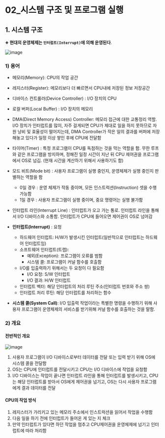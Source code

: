 # 02_시스템 구조 및 프로그램 실행

## 1. 시스템 구조

**※ 현대의 운영체제는 `인터럽트(Interrupt)`에 의해 운영된다**.

![image](https://user-images.githubusercontent.com/93081720/162219297-7b900f68-ea0f-4a9a-8dfa-93cd842e0fa0.png)

### 1) 용어

- 메모리(Memory): CPU의 작업 공간
- 레지스터(Register): 메모리보다 더 빠르면서 CPU내에 저장된 정보 저장공간
- 디바이스 컨트롤러(Device Controller) : I/O 장치의 CPU
- 로컬 버퍼(Local Buffer) : I/O 장치의 메모리
- DMA(Direct Memory Access) Controller: 메모리 접근에 대한 교통정리 역할. I/O 장치가 인터럽트를 많이, 자주 걸게되면 CPU가 제대로 일을 하지 못하므로 자원 낭비 및 효율성이 떨어지는데, DMA Controller가 작은 일의 결과를 버퍼에 저장해놓고 있다가 일정 이상 쌓인 후에 CPU에 전달함
- 타이머(Timer) : 특정 프로그램이 CPU를 독점하는 것을 막는 역할을 함. 무한 루프와 같은 프로그램을 방지하며, 정해진 일정 시간이 지난 뒤 CPU 제어권을 프로그램에서 OS로 넘김. (현재 시간을 계산하기 위해서 사용하기도 함)
- 모드 비트(Mode bit) : 사용자 프로그램이 실행 중인지, 운영체제가 실행 중인지 판별하는 역할을 함
  - 0일 경우 : 운영 체제가 작동 중이며, 모든 인스트럭션(Instruction) 셋을 수행 가능함
  - 1일 경우 : 사용자 프로그램이 실행 중이며, 중요 명령어는 실행 불가함
- 인터럽트 라인(Interrupt Line) : 인터럽트가 오고 가는 통로. 인터럽트 라인을 통해서 I/O 디바이스와 소통함. 인터럽트가 CPU에 들어오면 제어권이 OS로 넘어감

- **인터럽트(Interrupt)** : 요청
  - 하드웨어 인터럽트: H/W가 발생시킨 인터럽트(일반적으로 인터럽트는 하드웨어 인터럽트임)
  - 소프트웨어 인터럽트(트랩):
    - 예외(Exception): 프로그램이 오류를 범함
    - 시스템 콜: 프로그램이 커널 함수를 호출함
  - I/O를 입출력하기 위해서는 두 요청이 다 필요함
    - I/O 요청: S/W 인터럽트
    - I/O 결과: H/W 인터럽트
  - 인터럽트 벡터: 해당 인터럽트의 처리 루틴 주소(인터럽트 번호와 주소 쌍)
  - 인터럽트 처리 루틴: 해당 인터럽트를 처리하는 함수

- **시스템 콜(System Call)**: I/O 입출력 작업이라는 특별한 명령을 수행하기 위해 사용자 프로그램이 운영체제의 서비스를 받기위해 커널 함수를 호출하는 것을 말함.



### 2) 개요

#### 전반적인 개요

![image](https://github.com/siwon-park/Problem_Solving/assets/93081720/f365ac3f-5fe9-4e25-b389-dc1b3ddb7aae)

1. 사용자 프로그램이 I/O 디바이스로부터 데이터를 전달 또는 입력 받기 위해 OS에 시스템 콜을 전달함
2. OS는 CPU에 인터럽트를 전달시키고 CPU는 I/O 디바이스에 작업을 요청함
3. I/O 디바이스는 작업이 끝나면 인터럽트 라인을 통해 인터럽트를 발생시키고, CPU는 해당 인터럽트를 받아서 OS에게 제어권을 넘기고, OS는 다시 사용자 프로그램에게 결과 데이터를 전달



#### CPU의 작업 방식

1. 레지스터가 가리키고 있는 메모리 주소에서 인스트럭션을 읽어서 작업을 수행함
2. 다음 일을 하기 전에 인터럽트가 들어온 게 있는 지 체크
3. 만약 인터럽트가 있다면 하던 작업을 멈추고 CPU제어권을 운영체제에 넘기고 인터럽트에 따라 처리함



